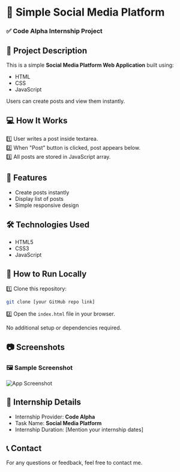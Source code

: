 
# 📄 Simple Social Media Platform

### ✅ Code Alpha Internship Project

## 📌 Project Description

This is a simple **Social Media Platform Web Application** built using:

- HTML  
- CSS  
- JavaScript

Users can create posts and view them instantly.

## 💻 How It Works

1️⃣ User writes a post inside textarea.  
2️⃣ When "Post" button is clicked, post appears below.  
3️⃣ All posts are stored in JavaScript array.

## 🚀 Features

- Create posts instantly
- Display list of posts
- Simple responsive design

## 🛠 Technologies Used

- HTML5
- CSS3
- JavaScript

## 🔧 How to Run Locally

1️⃣ Clone this repository:

```bash
git clone [your GitHub repo link]
```

2️⃣ Open the `index.html` file in your browser.

No additional setup or dependencies required.

## 📷 Screenshots

### 🖼 Sample Screenshot

![App Screenshot](Social_Media_Platform_Screenshot.png)

## 📅 Internship Details

- Internship Provider: **Code Alpha**  
- Task Name: **Social Media Platform**  
- Internship Duration: [Mention your internship dates]

## 📞 Contact

For any questions or feedback, feel free to contact me.
